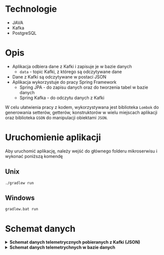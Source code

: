 # Technologie

- JAVA
- Kafka
- PostgreSQL

# Opis

- Aplikacja odbiera dane z Kafki i zapisuje je w bazie danych
    - `data` - topic Kafki, z którego są odczytywane dane
- Dane z Kafki są odczytywane w postaci JSON
- Aplikacja wykorzystuje do pracy Spring Framework
    - Spring JPA - do zapisu danych oraz do tworzenia tabel w bazie danych
    - Spring Kafka - do odczytu danych z Kafki

W celu ułatwienia pracy z kodem, wykorzystywana jest biblioteka `Lombok` do generowania setterów, getterów, konstruktorów w wielu miejscach aplikacji oraz biblioteka `GSON` do manipulacji obiektami `JSON`.

# Uruchomienie aplikacji

Aby uruchomić aplikację, należy wejść do głównego folderu mikroserwisu i wykonać poniższą komendę

## Unix

```shell
./gradlew run
```

## Windows

```shell
gradlew.bat run
```

# Schemat danych

<details>
    <summary><b>Schemat danych telemetrycznych pobieranych z Kafki (JSON)</b></summary>

```json
{
    "device": "uuid",
    "property": "string",
    "value": "float",
    "timestamp": "Date ISO Format UTC"
}
```

Przykład:

```json
{
    "device": "d26ccb5b-8d40-44ca-9e34-831a3470681e",
    "property": "temperature",
    "value": 20.45,
    "timestamp": "2024-10-23T19:13:45.987Z"
}
```

</details>

<details>
    <summary><b>Schemat danych telemetrychnych w bazie danych</b></summary>

```sql
create table telemetry_data
(
    id             uuid not null primary key,
    device_id      uuid,
    property       varchar(255),
    created_at     timestamp(6) with time zone,
    property_value double precision
);
```

</details>